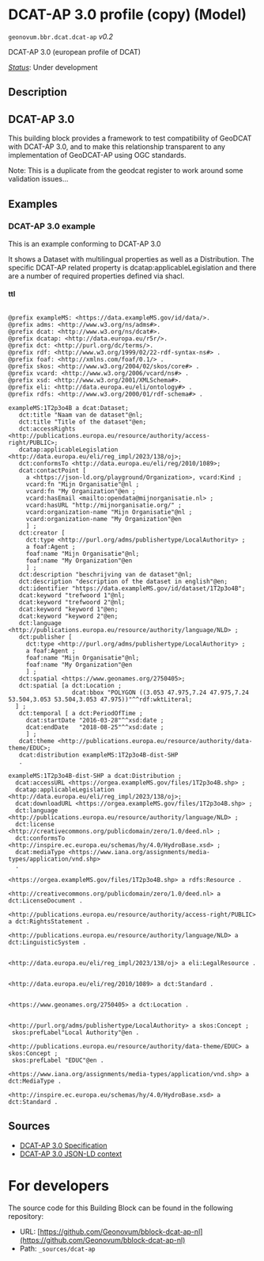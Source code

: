 
# DCAT-AP 3.0 profile (copy) (Model)

`geonovum.bbr.dcat.dcat-ap` *v0.2*

DCAT-AP 3.0 (european profile of DCAT)

[*Status*](http://www.opengis.net/def/status): Under development

## Description

## DCAT-AP 3.0

This building block provides a framework to test compatibility of GeoDCAT with DCAT-AP 3.0, and to make this relationship transparent to any implementation of GeoDCAT-AP using OGC standards.

Note: This is a duplicate from the geodcat register to work around some validation issues...
## Examples

### DCAT-AP 3.0 example
This is an example conforming to DCAT-AP 3.0

It shows a Dataset with multilingual properties as well as a Distribution. 
The specific DCAT-AP related property is dcatap:applicableLegislation and there are a number of required properties defined via shacl.
#### ttl
```ttl

@prefix exampleMS: <https://data.exampleMS.gov/id/data/>.
@prefix adms: <http://www.w3.org/ns/adms#>.
@prefix dcat: <http://www.w3.org/ns/dcat#>.
@prefix dcatap: <http://data.europa.eu/r5r/>.
@prefix dct: <http://purl.org/dc/terms/>.
@prefix rdf: <http://www.w3.org/1999/02/22-rdf-syntax-ns#> .
@prefix foaf: <http://xmlns.com/foaf/0.1/> .
@prefix skos: <http://www.w3.org/2004/02/skos/core#> .
@prefix vcard: <http://www.w3.org/2006/vcard/ns#> .
@prefix xsd: <http://www.w3.org/2001/XMLSchema#>.
@prefix eli: <http://data.europa.eu/eli/ontology#> .
@prefix rdfs: <http://www.w3.org/2000/01/rdf-schema#> .

exampleMS:1T2p3o4B a dcat:Dataset;
   dct:title "Naam van de dataset"@nl;
   dct:title "Title of the dataset"@en;
   dct:accessRights <http://publications.europa.eu/resource/authority/access-right/PUBLIC>;
   dcatap:applicableLegislation <http://data.europa.eu/eli/reg_impl/2023/138/oj>;
   dct:conformsTo <http://data.europa.eu/eli/reg/2010/1089>;
   dcat:contactPoint [
     a <https://json-ld.org/playground/Organization>, vcard:Kind ;
     vcard:fn "Mijn Organisatie"@nl ;
     vcard:fn "My Organization"@en ;
     vcard:hasEmail <mailto:opendata@mijnorganisatie.nl> ;
     vcard:hasURL "http://mijnorganisatie.org/" ;
     vcard:organization-name "Mijn Organisatie"@nl ;
     vcard:organization-name "My Organization"@en
     ] ; 
   dct:creator [
     dct:type <http://purl.org/adms/publishertype/LocalAuthority> ;
     a foaf:Agent ;
     foaf:name "Mijn Organisatie"@nl;
     foaf:name "My Organization"@en
     ] ;
   dct:description "beschrijving van de dataset"@nl;
   dct:description "description of the dataset in english"@en;
   dct:identifier "https://data.exampleMS.gov/id/dataset/1T2p3o4B";
   dcat:keyword "trefwoord 1"@nl;
   dcat:keyword "trefwoord 2"@nl;
   dcat:keyword "keyword 1"@en;
   dcat:keyword "keyword 2"@en;
   dct:language <http://publications.europa.eu/resource/authority/language/NLD> ;
   dct:publisher [
     dct:type <http://purl.org/adms/publishertype/LocalAuthority> ;
     a foaf:Agent ;
     foaf:name "Mijn Organisatie"@nl;
     foaf:name "My Organization"@en
     ] ;
   dct:spatial <https://www.geonames.org/2750405>;
   dct:spatial [a dct:Location ;
                  dcat:bbox "POLYGON ((3.053 47.975,7.24 47.975,7.24 53.504,3.053 53.504,3.053 47.975))"^^rdf:wktLiteral;
  ] ;
   dct:temporal [ a dct:PeriodOfTime ;
     dcat:startDate "2016-03-28"^^xsd:date ;
     dcat:endDate   "2018-08-25"^^xsd:date ;
     ] ;
   dcat:theme <http://publications.europa.eu/resource/authority/data-theme/EDUC>;
   dcat:distribution exampleMS:1T2p3o4B-dist-SHP
   .

exampleMS:1T2p3o4B-dist-SHP a dcat:Distribution ;
  dcat:accessURL <https://orgea.exampleMS.gov/files/1T2p3o4B.shp> ;
  dcatap:applicableLegislation <http://data.europa.eu/eli/reg_impl/2023/138/oj>;
  dcat:downloadURL <https://orgea.exampleMS.gov/files/1T2p3o4B.shp> ;
  dct:language <http://publications.europa.eu/resource/authority/language/NLD> ;
  dct:license <http://creativecommons.org/publicdomain/zero/1.0/deed.nl> ;
  dct:conformsTo <http://inspire.ec.europa.eu/schemas/hy/4.0/HydroBase.xsd> ;
  dcat:mediaType <https://www.iana.org/assignments/media-types/application/vnd.shp>
  .

<https://orgea.exampleMS.gov/files/1T2p3o4B.shp> a rdfs:Resource .

<http://creativecommons.org/publicdomain/zero/1.0/deed.nl> a dct:LicenseDocument .

<http://publications.europa.eu/resource/authority/access-right/PUBLIC> a dct:RightsStatement .

<http://publications.europa.eu/resource/authority/language/NLD> a dct:LinguisticSystem .


<http://data.europa.eu/eli/reg_impl/2023/138/oj> a eli:LegalResource .


<http://data.europa.eu/eli/reg/2010/1089> a dct:Standard .


<https://www.geonames.org/2750405> a dct:Location .


<http://purl.org/adms/publishertype/LocalAuthority> a skos:Concept ;
 skos:prefLabel"Local Authority"@en .

<http://publications.europa.eu/resource/authority/data-theme/EDUC> a skos:Concept ;
 skos:prefLabel "EDUC"@en .

<https://www.iana.org/assignments/media-types/application/vnd.shp> a dct:MediaType .

<http://inspire.ec.europa.eu/schemas/hy/4.0/HydroBase.xsd> a dct:Standard .
```

## Sources

* [DCAT-AP 3.0 Specification](https://semiceu.github.io/DCAT-AP/releases/3.0.0/)
* [DCAT-AP 3.0 JSON-LD context](https://semiceu.github.io/DCAT-AP/releases/3.0.0/context/dcat-ap.jsonld)

# For developers

The source code for this Building Block can be found in the following repository:

* URL: [https://github.com/Geonovum/bblock-dcat-ap-nl](https://github.com/Geonovum/bblock-dcat-ap-nl)
* Path: `_sources/dcat-ap`

